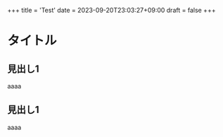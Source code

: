 +++
title = 'Test'
date = 2023-09-20T23:03:27+09:00
draft = false
+++

# タイトル

## 見出し1
aaaa
## 見出し1

aaaa

